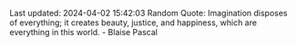 Last updated: 2024-04-02 15:42:03
Random Quote: Imagination disposes of everything; it creates beauty, justice, and happiness, which are everything in this world. - Blaise Pascal